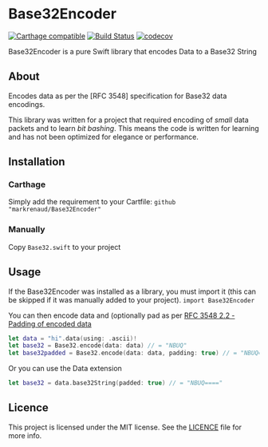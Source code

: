#  Base32Encoder 
[![Carthage compatible](https://img.shields.io/badge/Carthage-compatible-4BC51D.svg?style=flat)](https://github.com/Carthage/Carthage) [![Build Status](https://travis-ci.org/markrenaud/Base32Encoder.svg?branch=master)](https://travis-ci.org/markrenaud/Base32Encoder) [![codecov](https://codecov.io/gh/markrenaud/Base32Encoder/branch/master/graph/badge.svg)](https://codecov.io/gh/markrenaud/Base32Encoder)

Base32Encoder is a pure Swift library that encodes Data to a Base32 String

## About
Encodes data as per the [RFC 3548] specification for Base32 data encodings.  

This library was written for a project that required encoding of *small* data packets and to learn *bit bashing*.  This means the code is written for learning and has not been optimized for elegance or performance.

## Installation

### Carthage
Simply add the requirement to your Cartfile:
`github "markrenaud/Base32Encoder"`

### Manually
Copy `Base32.swift` to your project

## Usage

If the Base32Encoder was installed as a library, you must import it (this can be skipped if it was manually added to your project).
`import Base32Encoder`

You can then encode data and (optionally pad as per [RFC 3548 2.2 - Padding of encoded data](https://tools.ietf.org/html/rfc3548#section-2.2)
```swift
let data = "hi".data(using: .ascii)!
let base32 = Base32.encode(data: data) // = "NBUQ"
let base32padded = Base32.encode(data: data, padding: true) // = "NBUQ===="
```
Or you can use the Data extension
```swift
let base32 = data.base32String(padded: true) // = "NBUQ===="
```
## Licence
This project is licensed under the MIT license.  See the [LICENCE](LICENSE) file for more info.
